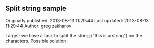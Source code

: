 ## Split string sample

Originally published: 2013-08-13 11:29:44
Last updated: 2013-08-13 11:29:44
Author: greg zakharov

Target: we have a task to split the string ("this is a string") on the characters. Possible solution:
